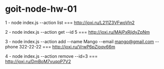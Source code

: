 # goit-node-hw-01

1 - node index.js --action list === http://joxi.ru/L211Z3VFwoVln2

2 - node index.js --action get --id 5 === http://joxi.ru/MAjPxRjidyZpNm

3 - node index.js --action add --name Mango --email mango@gmail.com --phone
322-22-22 === http://joxi.ru/VrwP6pZioqv66m

4 - node index.js --action remove --id=3 === http://joxi.ru/DmBoM7vuqoP7V2
